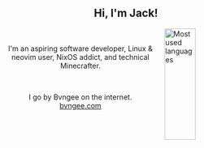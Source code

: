 <h2 align="center">Hi, I'm Jack!</h2>


<a href="#">
  <img align="right" width="35%" height="220px" src="https://github-readme-stats.bvngee.com/top-langs?username=Bvngee&theme=dark&langs_count=10&layout=compact&hide_border=true&bg_color=0D1117" alt="Most used languages">
</a>

<br />

<p align="center">
  I'm an aspiring software developer, Linux & neovim user, NixOS addict, and technical Minecrafter.
</p>

<br />

<p align="center">
  I go by Bvngee on the internet.
  <br />
  <a href="https://bvngee.com">bvngee.com</a>
</p>
